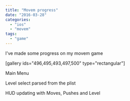 ```yaml
---
title: "Movem progress"
date: "2016-03-28"
categories: 
  - "ios"
  - "movem"
tags: 
  - "game"
---
```


I've made some progress on my movem game

\[gallery ids="496,495,493,497,500" type="rectangular"\]

Main Menu

Level select parsed from the plist

HUD updating with Moves, Pushes and Level
